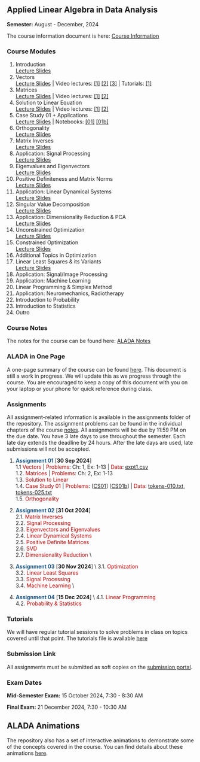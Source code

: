 ## Applied Linear Algebra in Data Analysis

**Semester:** August - December, 2024

The course information document is here: [Course Information](info.pdf)


### Course Modules

1. Introduction \
[Lecture Slides](lecture_slides/00-why_do_this_course.pdf) 
2. Vectors \
[Lecture Slides](lecture_slides/01-vector-spaces.pdf) | Video lectures: [[1]](https://youtu.be/RFObXkkr-_E?feature=shared) [[2]](https://youtu.be/-1B-MkUG2T0?feature=shared) [[3]](https://youtu.be/pcbpJQaUvjo?feature=shared) | Tutorials: [[1]](https://youtu.be/qiSqNm8fFfA?feature=shared)
3. Matrices \
[Lecture Slides](lecture_slides/02-matrices.pdf) | Video lectures: [[1]](https://youtu.be/qdkebZvMi1s?feature=shared) [[2]](https://youtu.be/ZVqRk5lwkLg?feature=shared)
4. Solution to Linear Equation \
[Lecture Slides](lecture_slides/03-solnslineareqns.pdf) | Video lectures: [[1]](https://youtu.be/eaQkGHJmHvU?feature=shared) [[2]](https://youtu.be/ckNeoC-_kSQ?feature=shared)
5. Case Study 01 + Applications \
[Lecture Slides](lecture_slides/casestudy-01.pdf) | Notebooks: [[01]](case_studies/case_study_01.ipynb) [[01b]](case_studies/case_study_01b.ipynb)
6. Orthogonality \
[Lecture Slides](lecture_slides/04-orthogonality.pdf)
7. Matrix Inverses \
[Lecture Slides](lecture_slides/05-matrixinverses.pdf)
8. Application: Signal Processing \
[Lecture Slides](lecture_slides/06-signalprocessing)
9. Eigenvalues and Eigenvectors \
[Lecture Slides](lecture_slides/07-eigenvalvec.pdf)
10. Positive Definiteness and Matrix Norms \
[Lecture Slides](lecture_slides/08-pdmatnorm.pdf)
11. Application: Linear Dynamical Systems \
[Lecture Slides](lecture_slides/09-lds.pdf)
12. Singular Value Decomposition \
[Lecture Slides](lecture_slides/10-svd.pdf)
13. Application: Dimensionality Reduction & PCA \
[Lecture Slides](lecture_slides/11-dimredpca.pdf)
14. Unconstrained Optimization \
[Lecture Slides](lecture_slides/12-opt.pdf)
15. Constrained Optimization \
[Lecture Slides](lecture_slides/13-constopt.pdf)
16. Additional Topics in Optimization 
17. Linear Least Squares & its Variants \
[Lecture Slides](lecture_slides/15-leastsquares.pdf)
18. Application: Signal/Image Processing 
19. Application: Machine Learning 
20. Linear Programming & Simplex Method
21. Application: Neuromechanics, Radiotherapy
22. Introduction to Probability
23. Introduction to Statistics
24. Outro

### Course Notes
The notes for the course can be found here: [ALADA Notes](notes/aladanotes.pdf)

### ALADA in One Page
A one-page summary of the course can be found [here](notes/onepage.pdf). This document is still a work in progress. We will update this as we progress through the course. You are encouraged to keep a copy of this document with you on your laptop or your phone for quick reference during class.

### Assignments
All assignment-related information is available in the assignments folder of the repository. The assignment problems can be found in the individual chapters of the course [notes](notes/aladanotes.pdf). All assignments will be due by 11:59 PM on the due date. You have 3 late days to use throughout the semester. Each late day extends the deadline by 24 hours. After the late days are used, late submissions will not be accepted.

1. <span style="color:#195382"><b>Assignment 01</b></span> [**30 Sep 2024**] \
    1.1 <span style="color:#B30000">Vectors</span> | <span style="color:#B30000">Problems</span>: Ch: 1, Ex: 1-13 | <span style="color:#B30000">Data</span>: [expt1.csv](assignments/vectors/expt1.csv) \
    1.2. <span style="color:#B30000">Matrices</span> | <span style="color:#B30000">Problems</span>: Ch: 2, Ex: 1-13 \
    1.3. <span style="color:#B30000">Solution to Linear</span> \
    1.4. <span style="color:#B30000">Case Study 01</span> | <span style="color:#B30000">Problems</span>: [[CS01](case_studies/case_study_01.ipynb)] [[CS01b](case_studies/case_study_01b.ipynb)] | <span style="color:#B30000">Data</span>: [tokens-010.txt](case_studies/data/case_study_01/tokens-010.txt), [tokens-025.txt](case_studies/data/case_study_01/tokens-025.txt) \
    1.5. <span style="color:#B30000">Orthogonality</span>

2. <span style="color:#195382"><b>Assignment 02</b></span> [**31 Oct 2024**] \
    2.1. <span style="color:#B30000">Matrix Inverses</span> \
    2.2. <span style="color:#B30000">Signal Processing</span> \
    2.3. <span style="color:#B30000">Eigenvectors and Eigenvalues</span> \
    2.4. <span style="color:#B30000">Linear Dynamical Systems</span> \
    2.5. <span style="color:#B30000">Positive Definite Matrices</span> \
    2.6. <span style="color:#B30000">SVD</span> \
    2.7. <span style="color:#B30000">Dimensionality Reduction</span> \

3. <span style="color:#195382"><b>Assignment 03</b></span> [**30 Nov 2024**] \ 
    3.1. <span style="color:#B30000">Optimization</span> \
    3.2. <span style="color:#B30000">Linear Least Squares</span> \
    3.3. <span style="color:#B30000">Signal Processing</span> \
    3.4. <span style="color:#B30000">Machine Learning</span> \

4. <span style="color:#195382"><b>Assignment 04</b></span> [**15 Dec 2024**] \ 
    4.1. <span style="color:#B30000">Linear Programming</span> \
    4.2. <span style="color:#B30000">Probability & Statistics</span>

### Tutorials
We will have regular tutorial sessions to solve problems in class on topics covered until that point. The tutorials file is available [here](assignments/tutorial.pdf)

### Submission Link
All assignments must be submitted as soft copies on the [submission portal]().

### Exam Dates
**Mid-Semester Exam:** 15 October 2024, 7:30 - 8:30 AM

**Final Exam:** 21 December 2024, 7:30 - 10:30 AM

## ALADA Animations
The repository also has a set of interactive animations to demonstrate some of the concepts covered in the course. You can find details about these animations [here](aladaanim.md).